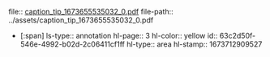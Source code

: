 file:: [caption_tip_1673655535032_0.pdf](../assets/caption_tip_1673655535032_0.pdf)
file-path:: ../assets/caption_tip_1673655535032_0.pdf

- [:span]
  ls-type:: annotation
  hl-page:: 3
  hl-color:: yellow
  id:: 63c2d50f-546e-4992-b02d-2c06411cf1ff
  hl-type:: area
  hl-stamp:: 1673712909527